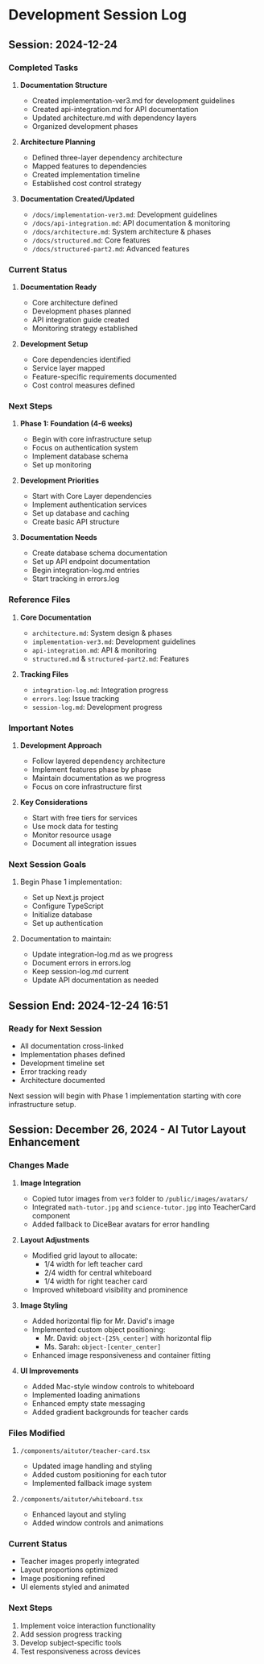 # Development Session Log

## Session: 2024-12-24

### Completed Tasks
1. **Documentation Structure**
   - Created implementation-ver3.md for development guidelines
   - Created api-integration.md for API documentation
   - Updated architecture.md with dependency layers
   - Organized development phases

2. **Architecture Planning**
   - Defined three-layer dependency architecture
   - Mapped features to dependencies
   - Created implementation timeline
   - Established cost control strategy

3. **Documentation Created/Updated**
   - `/docs/implementation-ver3.md`: Development guidelines
   - `/docs/api-integration.md`: API documentation & monitoring
   - `/docs/architecture.md`: System architecture & phases
   - `/docs/structured.md`: Core features
   - `/docs/structured-part2.md`: Advanced features

### Current Status
1. **Documentation Ready**
   - Core architecture defined
   - Development phases planned
   - API integration guide created
   - Monitoring strategy established

2. **Development Setup**
   - Core dependencies identified
   - Service layer mapped
   - Feature-specific requirements documented
   - Cost control measures defined

### Next Steps
1. **Phase 1: Foundation (4-6 weeks)**
   - Begin with core infrastructure setup
   - Focus on authentication system
   - Implement database schema
   - Set up monitoring

2. **Development Priorities**
   - Start with Core Layer dependencies
   - Implement authentication services
   - Set up database and caching
   - Create basic API structure

3. **Documentation Needs**
   - Create database schema documentation
   - Set up API endpoint documentation
   - Begin integration-log.md entries
   - Start tracking in errors.log

### Reference Files
1. **Core Documentation**
   - `architecture.md`: System design & phases
   - `implementation-ver3.md`: Development guidelines
   - `api-integration.md`: API & monitoring
   - `structured.md` & `structured-part2.md`: Features

2. **Tracking Files**
   - `integration-log.md`: Integration progress
   - `errors.log`: Issue tracking
   - `session-log.md`: Development progress

### Important Notes
1. **Development Approach**
   - Follow layered dependency architecture
   - Implement features phase by phase
   - Maintain documentation as we progress
   - Focus on core infrastructure first

2. **Key Considerations**
   - Start with free tiers for services
   - Use mock data for testing
   - Monitor resource usage
   - Document all integration issues

### Next Session Goals
1. Begin Phase 1 implementation:
   - Set up Next.js project
   - Configure TypeScript
   - Initialize database
   - Set up authentication

2. Documentation to maintain:
   - Update integration-log.md as we progress
   - Document errors in errors.log
   - Keep session-log.md current
   - Update API documentation as needed

## Session End: 2024-12-24 16:51

### Ready for Next Session
- All documentation cross-linked
- Implementation phases defined
- Development timeline set
- Error tracking ready
- Architecture documented

Next session will begin with Phase 1 implementation starting with core infrastructure setup.

## Session: December 26, 2024 - AI Tutor Layout Enhancement

### Changes Made

1. **Image Integration**
   - Copied tutor images from `ver3` folder to `/public/images/avatars/`
   - Integrated `math-tutor.jpg` and `science-tutor.jpg` into TeacherCard component
   - Added fallback to DiceBear avatars for error handling

2. **Layout Adjustments**
   - Modified grid layout to allocate:
     - 1/4 width for left teacher card
     - 2/4 width for central whiteboard
     - 1/4 width for right teacher card
   - Improved whiteboard visibility and prominence

3. **Image Styling**
   - Added horizontal flip for Mr. David's image
   - Implemented custom object positioning:
     - Mr. David: `object-[25%_center]` with horizontal flip
     - Ms. Sarah: `object-[center_center]`
   - Enhanced image responsiveness and container fitting

4. **UI Improvements**
   - Added Mac-style window controls to whiteboard
   - Implemented loading animations
   - Enhanced empty state messaging
   - Added gradient backgrounds for teacher cards

### Files Modified
1. `/components/aitutor/teacher-card.tsx`
   - Updated image handling and styling
   - Added custom positioning for each tutor
   - Implemented fallback image system

2. `/components/aitutor/whiteboard.tsx`
   - Enhanced layout and styling
   - Added window controls and animations

### Current Status
- Teacher images properly integrated
- Layout proportions optimized
- Image positioning refined
- UI elements styled and animated

### Next Steps
1. Implement voice interaction functionality
2. Add session progress tracking
3. Develop subject-specific tools
4. Test responsiveness across devices
